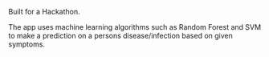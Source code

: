 Built for a Hackathon.

The app uses machine learning algorithms such as Random Forest and SVM to make a prediction on a persons disease/infection based on given symptoms.
